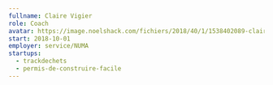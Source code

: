 ```yaml
---
fullname: Claire Vigier
role: Coach
avatar: https://image.noelshack.com/fichiers/2018/40/1/1538402089-claire.jpeg
start: 2018-10-01
employer: service/NUMA
startups:
  - trackdechets
  - permis-de-construire-facile
---
```

